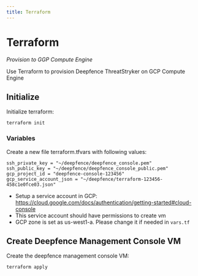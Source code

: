 ```yaml
---
title: Terraform
---
```


# Terraform

*Provision to GGP Compute Engine*

Use Terraform to provision Deepfence ThreatStryker on GCP Compute Engine

## Initialize


Initialize terraform:

```
terraform init
```

### Variables


Create a new file terraform.tfvars with following values:

```
ssh_private_key = "~/deepfence/deepfence_console.pem"
ssh_public_key = "~/deepfence/deepfence_console_public.pem"
gcp_project_id = "deepfence-console-123456"
gcp_service_account_json = "~/deepfence/terraform-123456-458c1e0fce03.json"
```

 * Setup a service account in GCP: https://cloud.google.com/docs/authentication/getting-started#cloud-console
 * This service account should have permissions to create vm
 * GCP zone is set as us-west1-a. Please change it if needed in `vars.tf`

## Create Deepfence Management Console VM

Create the deepfence management console VM:

```
terraform apply
```
